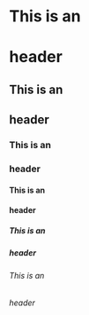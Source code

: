 # This is an <h1> header 
  
  ## This is an <h2> header
  
  ### This is an <h3> header
  
  #### This is an <h4> header
  
  ##### This is an <h5> header
  
  ###### This is an <h6> header
